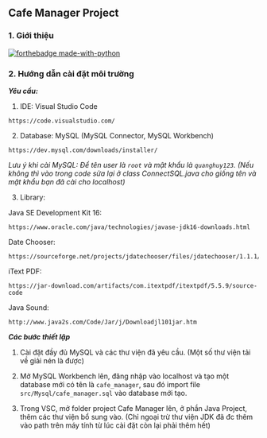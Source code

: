 ## Cafe Manager Project	

### 1. Giới thiệu	

[![forthebadge made-with-python](http://ForTheBadge.com/images/badges/made-with-java.svg)](https://www.java.com/)	

### 2. Hướng dẫn cài đặt môi trường 	

***Yêu cầu:***	


1.  IDE:                    Visual Studio Code
```
https://code.visualstudio.com/
```
2.  Database:               MySQL (MySQL Connector, MySQL Workbench) 
```
https://dev.mysql.com/downloads/installer/
```
*Lưu ý khi cài MySQL: Để tên user là `root` và mật khẩu là `quanghuy123`. (Nếu không thì vào trong code sửa lại ở class ConnectSQL.java cho giống tên và mật khẩu bạn đã cài cho localhost)*

3.  Library:                

Java SE Development Kit 16:     
```
https://www.oracle.com/java/technologies/javase-jdk16-downloads.html
```
Date Chooser:                    
```
https://sourceforge.net/projects/jdatechooser/files/jdatechooser/1.1.1/jdatechooser_bin_doc_1_1_1.zip/download
```
iText PDF:                       
```
https://jar-download.com/artifacts/com.itextpdf/itextpdf/5.5.9/source-code
```
Java Sound:                     
```
http://www.java2s.com/Code/Jar/j/Downloadjl101jar.htm
```


***Các bước thiết lập***	


1. Cài đặt đầy đủ MySQL và các thư viện đã yêu cầu. (Một số thư viện tải về giải nén là được)

2. Mở MySQL Workbench lên, đăng nhập vào localhost và tạo một database mới có tên là `cafe_manager`, sau đó import file `src/Mysql/cafe_manager.sql` vào database mới tạo.	

3. Trong VSC, mở folder project Cafe Manager lên, ở phần Java Project, thêm các thư viện bổ sung vào. (Chỉ ngoại trừ thư viện JDK đã đc thêm vào path trên máy tính từ lúc cài đặt còn lại phải thêm hết)

